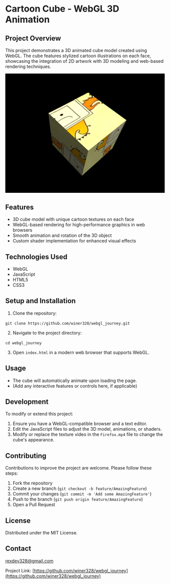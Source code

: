 # Cartoon Cube - WebGL 3D Animation

## Project Overview

This project demonstrates a 3D animated cube model created using WebGL. The cube features stylized cartoon illustrations on each face, showcasing the integration of 2D artwork with 3D modeling and web-based rendering techniques.

![Cartoon Cube Preview](assets/cube_preview.png)

## Features

- 3D cube model with unique cartoon textures on each face
- WebGL-based rendering for high-performance graphics in web browsers
- Smooth animation and rotation of the 3D object
- Custom shader implementation for enhanced visual effects

## Technologies Used

- WebGL
- JavaScript
- HTML5
- CSS3

## Setup and Installation

1. Clone the repository: 

`git clone https://github.com/winer328/webgl_journey.git`

2. Navigate to the project directory:

`cd webgl_journey`

3. Open `index.html` in a modern web browser that supports WebGL.

## Usage

- The cube will automatically animate upon loading the page.
- (Add any interactive features or controls here, if applicable)

## Development

To modify or extend this project:

1. Ensure you have a WebGL-compatible browser and a text editor.
2. Edit the JavaScript files to adjust the 3D model, animations, or shaders.
3. Modify or replace the texture video in the `Firefox.mp4` file to change the cube's appearance.

## Contributing

Contributions to improve the project are welcome. Please follow these steps:

1. Fork the repository
2. Create a new branch (`git checkout -b feature/AmazingFeature`)
3. Commit your changes (`git commit -m 'Add some AmazingFeature'`)
4. Push to the branch (`git push origin feature/AmazingFeature`)
5. Open a Pull Request

## License

Distributed under the MIT License.
## Contact

rexdev328@gmail.com

Project Link: [https://github.com/winer328/webgl_journey](https://github.com/winer328/webgl_journey)
